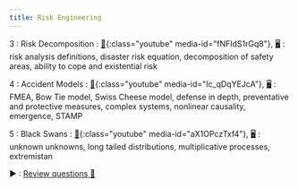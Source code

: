 ```yaml
---
title: Risk Engineering
---
```


3
: Risk Decomposition
: [🎥](#media-popup){:class="youtube" media-id="fNFIdS1rGq8"}, [🖥️️](https://docs.google.com/presentation/d/1RMZ89VHzVnDhugcrrwvHQnRIw366dMr3JYFC3rkxjL0/edit?usp=sharing)
: risk analysis definitions, disaster risk equation, decomposition of safety areas, ability to cope and existential risk

4
: Accident Models
: [🎥](#media-popup){:class="youtube" media-id="Ic_qDqYEJcA"}, [🖥️](https://docs.google.com/presentation/d/1HquuLs0OTVYvuk0QRCG_6aqWhmMEf7sDBFLvRaEAZL4/edit?usp=sharing)
: FMEA, Bow Tie model, Swiss Cheese model, defense in depth, preventative and protective measures, complex systems, nonlinear causality, emergence, STAMP

5
: Black Swans
: [🎥](#media-popup){:class="youtube" media-id="aX1OPczTxf4"}, [🖥️](https://docs.google.com/presentation/d/1rDWQuwdqFPm1ebqnuM9x_H-2ZYGehj6kSp_5LOi6q5E/edit?usp=sharing)
: unknown unknowns, long tailed distributions, multiplicative processes, extremistan

►
: [Review questions 📝](https://drive.google.com/file/d/17hybWUxiVfdo7qFmvnfvfaLLS9Z43LtX/view?usp=sharing)
